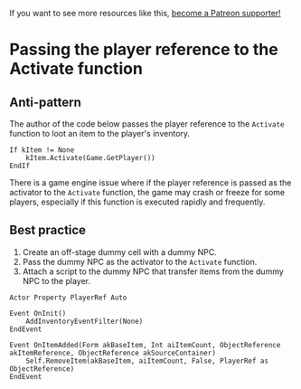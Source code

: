 <!-- TITLE: Passing the player reference to the Activate function -->

If you want to see more resources like this, [become a Patreon supporter!](https://www.patreon.com/fireundubh) 

# Passing the player reference to the Activate function
## Anti-pattern

The author of the code below passes the player reference to the `Activate` function to loot an item to the player's inventory.

```
If kItem != None
	kItem.Activate(Game.GetPlayer())
EndIf
```

There is a game engine issue where if the player reference is passed as the activator to the `Activate` function, the game may crash or freeze for some players, especially if this function is executed rapidly and frequently.

## Best practice

1. Create an off-stage dummy cell with a dummy NPC.
2. Pass the dummy NPC as the activator to the `Activate` function.
3. Attach a script to the dummy NPC that transfer items from the dummy NPC to the player.

```
Actor Property PlayerRef Auto

Event OnInit()
	AddInventoryEventFilter(None)
EndEvent

Event OnItemAdded(Form akBaseItem, Int aiItemCount, ObjectReference akItemReference, ObjectReference akSourceContainer)
	Self.RemoveItem(akBaseItem, aiItemCount, False, PlayerRef as ObjectReference)
EndEvent
```